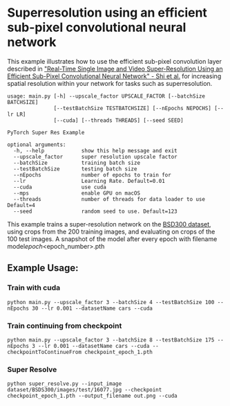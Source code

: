 # Superresolution using an efficient sub-pixel convolutional neural network

This example illustrates how to use the efficient sub-pixel convolution layer described in ["Real-Time Single Image and Video Super-Resolution Using an Efficient Sub-Pixel Convolutional Neural Network" - Shi et al.](https://arxiv.org/abs/1609.05158) for increasing spatial resolution within your network for tasks such as superresolution.

```
usage: main.py [-h] --upscale_factor UPSCALE_FACTOR [--batchSize BATCHSIZE]
               [--testBatchSize TESTBATCHSIZE] [--nEpochs NEPOCHS] [--lr LR]
               [--cuda] [--threads THREADS] [--seed SEED]

PyTorch Super Res Example

optional arguments:
  -h, --help            show this help message and exit
  --upscale_factor      super resolution upscale factor
  --batchSize           training batch size
  --testBatchSize       testing batch size
  --nEpochs             number of epochs to train for
  --lr                  Learning Rate. Default=0.01
  --cuda                use cuda
  --mps                 enable GPU on macOS
  --threads             number of threads for data loader to use Default=4
  --seed                random seed to use. Default=123
```

This example trains a super-resolution network on the [BSD300 dataset](https://www2.eecs.berkeley.edu/Research/Projects/CS/vision/bsds/), using crops from the 200 training images, and evaluating on crops of the 100 test images. A snapshot of the model after every epoch with filename model*epoch*<epoch_number>.pth

## Example Usage:

### Train with cuda

`python main.py --upscale_factor 3 --batchSize 4 --testBatchSize 100 --nEpochs 30 --lr 0.001 --datasetName cars --cuda`

### Train continuing from checkpoint

`python main.py --upscale_factor 3 --batchSize 8 --testBatchSize 175 --nEpochs 3 --lr 0.001 --datasetName cars --cuda --checkpointToContinueFrom checkpoint_epoch_1.pth`


### Super Resolve

`python super_resolve.py --input_image dataset/BSDS300/images/test/16077.jpg --checkpoint checkpoint_epoch_1.pth --output_filename out.png --cuda`